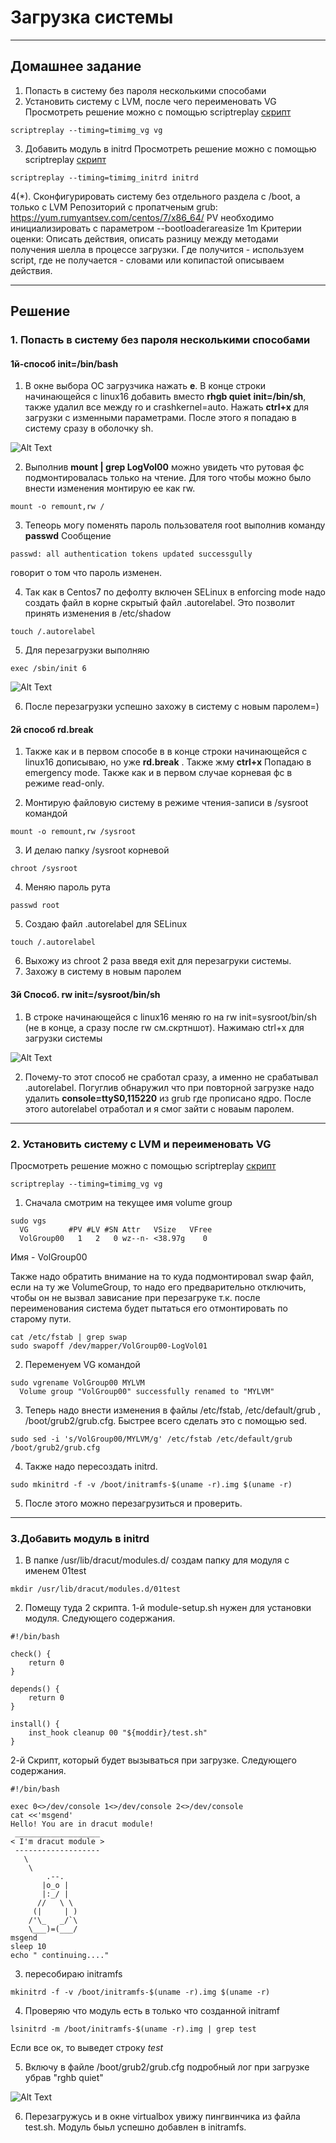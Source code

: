 # Загрузка системы

---

## Домашнее задание

1. Попасть в систему без пароля несколькими способами
2. Установить систему с LVM, после чего переименовать VG
Просмотреть решение можно с помощью scriptreplay [скрипт](https://github.com/azatrg/OTUS-Linux-Homework/tree/master/homework-6/scripts)

```
scriptreplay --timing=timimg_vg vg
```

3. Добавить модуль в initrd
Просмотреть решение можно с помощью scriptreplay [скрипт](https://github.com/azatrg/OTUS-Linux-Homework/tree/master/homework-6/scripts)

```
scriptreplay --timing=timimg_initrd initrd
```




4(\*). Сконфигурировать систему без отдельного раздела с /boot, а только с LVM
Репозиторий с пропатченым grub: https://yum.rumyantsev.com/centos/7/x86_64/
PV необходимо инициализировать с параметром --bootloaderareasize 1m
Критерии оценки: Описать действия, описать разницу между методами получения шелла в процессе загрузки.
Где получится - используем script, где не получается - словами или копипастой описываем действия.

---

## Решение

### 1. Попасть в систему без пароля несколькими способами
#### 1й-способ init=/bin/bash

1. В окне выбора ОС загрузчика нажать **e**. В конце строки начинающейся с linux16 добавить вместо **rhgb quiet** **init=/bin/sh**, также удалил все между ro и crashkernel=auto. Нажать **ctrl+x** для загрузки с изменными параметрами. После этого я попадаю в систему сразу в оболочку sh.

![Alt Text](screenshots/1.png)
 
2. Выполнив **mount | grep LogVol00** можно увидеть что рутовая фс подмонтировалась только на чтение. Для того чтобы можно было внести изменения монтирую ее как rw.
```
mount -o remount,rw /
```
3. Тепеорь могу поменять пароль пользователя root выполнив команду **passwd**
Сообщение 
```
passwd: all authentication tokens updated successgully
```
говорит о том что пароль изменен.

4. Так как в Centos7 по дефолту включен SELinux в enforcing mode надо создать файл в корне скрытый файл .autorelabel. Это позволит принять изменения в /etc/shadow

```
touch /.autorelabel
```

5. Для перезагрузки выполняю

```
exec /sbin/init 6
```

![Alt Text](screenshots/2.png)
 
6. После перезагрузки успешно захожу в систему с новым паролем=)

#### 2й способ rd.break

1. Также как и в первом способе в в конце строки начинающейся с linux16 дописываю, но уже **rd.break** . Также жму **ctrl+x**
Попадаю в emergency mode. Также как и в первом случае корневая фс в режиме read-only.

2. Монтирую файловую систему в режиме чтения-записи в /sysroot командой
```
mount -o remount,rw /sysroot
``` 
3. И делаю папку /sysroot корневой 
```
chroot /sysroot
```
4. Меняю пароль рута
```
passwd root
```
5. Создаю файл .autorelabel для SELinux
```
touch /.autorelabel
```
6. Выхожу из chroot 2 раза введя exit для перезагруки системы. 
7. Захожу в систему в новым паролем

#### 3й Способ. rw init=/sysroot/bin/sh
1. В строке начинающейся с linux16 меняю ro на rw init=sysroot/bin/sh (не в конце, а сразу после rw см.скртншот). Нажимаю ctrl+x для загрузки системы

![Alt Text](screenshots/3.png)
 
2. Почему-то этот способ не сработал сразу, а именно не срабатывал .autorelabel. Погуглив обнаружил что при повторной загрузке надо удалить **console=ttyS0,115220** из grub где прописано ядро. После этого autorelabel отработал и я смог зайти с новаым паролем.

---

### 2. Установить систему с LVM и переименовать VG

Просмотреть решение можно с помощью scriptreplay [скрипт](https://github.com/azatrg/OTUS-Linux-Homework/tree/master/homework-6/scripts)

```
scriptreplay --timing=timimg_vg vg
```


1. Сначала смотрим на текущее имя volume group
```
sudo vgs
  VG         #PV #LV #SN Attr   VSize   VFree
  VolGroup00   1   2   0 wz--n- <38.97g    0 

```
Имя - VolGroup00

Также надо обратить внимание на то куда подмонтировал swap файл, если на ту же VolumeGroup, то надо его предварительно отключить, чтобы он не вызвал зависание при перезагруке т.к. после переименования система будет пытаться его отмонтировать по старому пути.
```
cat /etc/fstab | grep swap
sudo swapoff /dev/mapper/VolGroup00-LogVol01
```

2. Переменуем VG командой

```
sudo vgrename VolGroup00 MYLVM
  Volume group "VolGroup00" successfully renamed to "MYLVM"
```
3. Теперь надо внести изменения в файлы /etc/fstab, /etc/default/grub , /boot/grub2/grub.cfg. Быстрее всего сделать это с помощью sed.
```
sudo sed -i 's/VolGroup00/MYLVM/g' /etc/fstab /etc/default/grub /boot/grub2/grub.cfg
```
4. Также надо пересоздать initrd.

```
sudo mkinitrd -f -v /boot/initramfs-$(uname -r).img $(uname -r)
```

5. После этого можно перезагрузиться и проверить.

---

### 3.Добавить модуль в initrd

1. В папке /usr/lib/dracut/modules.d/ создам папку для модуля с именем 01test
```
mkdir /usr/lib/dracut/modules.d/01test
```
2. Помещу туда 2 скрипта.
1-й module-setup.sh нужен для установки модуля. Следующего содержания.
```
#!/bin/bash

check() {
    return 0
}

depends() {
    return 0
}

install() {
    inst_hook cleanup 00 "${moddir}/test.sh"
}
```
2-й Скрипт, который будет вызываться при загрузке. Следующего содержания.
```
#!/bin/bash

exec 0<>/dev/console 1<>/dev/console 2<>/dev/console
cat <<'msgend'
Hello! You are in dracut module!
 ___________________
< I'm dracut module >
 -------------------
   \
    \
        .--.
       |o_o |
       |:_/ |
      //   \ \
     (|     | )
    /'\_   _/`\
    \___)=(___/
msgend
sleep 10
echo " continuing...."
```
3. пересобираю initramfs

```
mkinitrd -f -v /boot/initramfs-$(uname -r).img $(uname -r)
``` 

4. Проверяю что модуль есть в только что созданной initramf
```
lsinitrd -m /boot/initramfs-$(uname -r).img | grep test
```
Если все ок, то выведет строку *test*

5. Включу в файле /boot/grub2/grub.cfg подробный лог при загрузке убрав "rghb quiet"

![Alt Text](screenshots/5.png)
 
6. Перезагружусь и в окне virtualbox увижу пингвинчика из файла test.sh. Модуль быьл успешно добавлен в initramfs.
